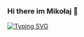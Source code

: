 ### Hi there im Mikołaj 👋

[![Typing SVG](https://readme-typing-svg.demolab.com?font=Google+Sans&weight=100&size=12&pause=1500&color=67A106&vCenter=true&width=600&lines=I+am+a+computer+sience+student+with+a+passion+for+computer+security+🥳+📕📘)](https://git.io/typing-svg)
